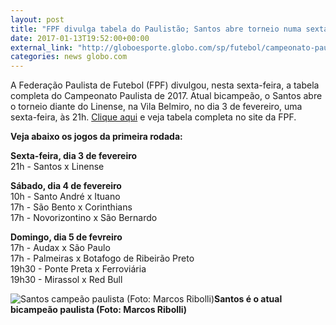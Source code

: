 ```yaml
---
layout: post
title: "FPF divulga tabela do Paulistão; Santos abre torneio numa sexta-feira"
date: 2017-01-13T19:52:00+00:00
external_link: "http://globoesporte.globo.com/sp/futebol/campeonato-paulista/noticia/2017/01/fpf-divulga-tabela-do-paulistao-santos-abre-torneio-numa-sexta-feira.html"
categories: news globo.com
---
```

A Federação Paulista de Futebol (FPF) divulgou, nesta sexta-feira, a tabela completa do Campeonato Paulista de 2017. Atual bicampeão, o Santos abre o torneio diante do Linense, na Vila Belmiro, no dia 3 de fevereiro, uma sexta-feira, às 21h. [Clique aqui](http://2016.fpf.org.br/arquivos/201701/636243278.pdf) e veja tabela completa no site da FPF.

**Veja abaixo os jogos da primeira rodada:**

**Sexta-feira, dia 3 de fevereiro**  
21h - Santos x Linense

**Sábado, dia 4 de fevereiro**  
10h - Santo André x Ituano  
17h - São Bento x Corinthians  
17h - Novorizontino x São Bernardo

**Domingo, dia 5 de fevreiro**  
17h - Audax x São Paulo  
17h - Palmeiras x Botafogo de Ribeirão Preto  
19h30 - Ponte Preta x Ferroviária  
19h30 - Mirassol x Red Bull

 ![Santos campeão paulista (Foto: Marcos Ribolli)](http://s2.glbimg.com/TYflp1euT8A4HJCwvnzBEp3fSVA=/0x0:2444x1664/690x470/s.glbimg.com/es/ge/f/original/2016/05/08/rib_0387.jpg "Santos campeão paulista (Foto: Marcos Ribolli)")**Santos é o atual bicampeão paulista (Foto: Marcos Ribolli)**

